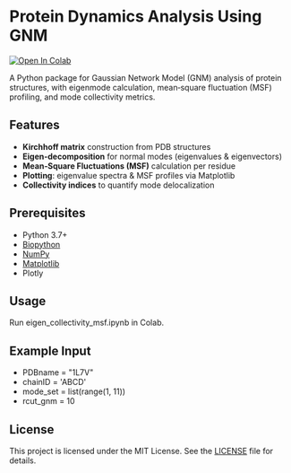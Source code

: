 # Protein Dynamics Analysis Using GNM
[![Open In Colab](https://colab.research.google.com/assets/colab-badge.svg)](https://colab.research.google.com/github/acarbn/portfolio/blob/main/eigen_collectivity_msf.ipynb )

A Python package for Gaussian Network Model (GNM) analysis of protein structures, with eigenmode calculation, mean‑square fluctuation (MSF) profiling, and mode collectivity metrics.

## Features

- **Kirchhoff matrix** construction from PDB structures
- **Eigen-decomposition** for normal modes (eigenvalues & eigenvectors)
- **Mean‑Square Fluctuations (MSF)** calculation per residue
- **Plotting**: eigenvalue spectra & MSF profiles via Matplotlib
- **Collectivity indices** to quantify mode delocalization


## Prerequisites

- Python 3.7+
- [Biopython](https://biopython.org/)
- [NumPy](https://numpy.org/)
- [Matplotlib](https://matplotlib.org/)
- Plotly

## Usage

Run eigen_collectivity_msf.ipynb in Colab.

## Example Input

- PDBname = "1L7V"
- chainID = 'ABCD'
- mode_set = list(range(1, 11))
- rcut_gnm = 10

## License

This project is licensed under the MIT License. See the [LICENSE](LICENSE) file for details.

